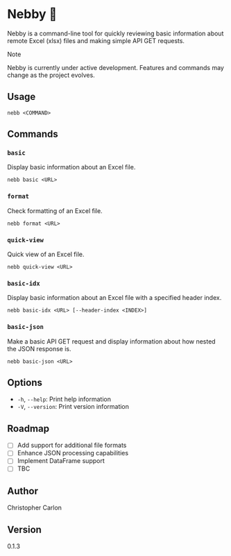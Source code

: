 # Nebby 🤥

Nebby is a command-line tool for quickly reviewing basic information about remote Excel (xlsx) files and making simple API GET requests.

> [!NOTE]
> Nebby is currently under active development. Features and commands may change as the project evolves.

## Usage

```
nebb <COMMAND>
```

## Commands

### `basic`
Display basic information about an Excel file.
```
nebb basic <URL>
```

### `format`
Check formatting of an Excel file.
```
nebb format <URL>
```

### `quick-view`
Quick view of an Excel file.
```
nebb quick-view <URL>
```

### `basic-idx`
Display basic information about an Excel file with a specified header index.
```
nebb basic-idx <URL> [--header-index <INDEX>]
```

### `basic-json`
Make a basic API GET request and display information about how nested the JSON response is.
```
nebb basic-json <URL>
```

## Options

- `-h`, `--help`: Print help information
- `-V`, `--version`: Print version information

## Roadmap

- [ ] Add support for additional file formats
- [ ] Enhance JSON processing capabilities
- [ ] Implement DataFrame support
- [ ] TBC

## Author

Christopher Carlon

## Version

0.1.3
